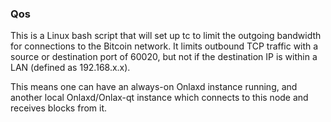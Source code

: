 ### Qos ###

This is a Linux bash script that will set up tc to limit the outgoing bandwidth for connections to the Bitcoin network. It limits outbound TCP traffic with a source or destination port of 60020, but not if the destination IP is within a LAN (defined as 192.168.x.x).

This means one can have an always-on Onlaxd instance running, and another local Onlaxd/Onlax-qt instance which connects to this node and receives blocks from it.
